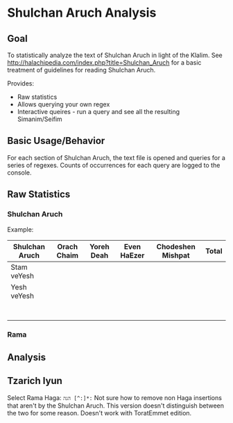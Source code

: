 # Shulchan Aruch Analysis

## Goal
To statistically analyze the text of Shulchan Aruch in light of the Klalim. See http://halachipedia.com/index.php?title=Shulchan_Aruch for a basic treatment of guidelines for reading Shulchan Aruch.

Provides:
* Raw statistics
* Allows querying your own regex
* Interactive queires - run a query and see all the resulting Simanim/Seifim
## Basic Usage/Behavior

For each section of Shulchan Aruch, the text file is opened and queries for a series of regexes. Counts of occurrences for each query are logged to the console.
## Raw Statistics

### Shulchan Aruch
Example:

| Shulchan Aruch | Orach Chaim | Yoreh Deah | Even HaEzer | Chodeshen Mishpat | Total |
|----------------|-------------|------------|-------------|-------------------|-------|
| Stam veYesh    |             |            |             |                   |       |
| Yesh veYesh    |             |            |             |                   |       |
|                |             |            |             |                   |       |
|                |             |            |             |                   |       |
|                |             |            |             |                   |       |
|                |             |            |             |                   |       |
|                |             |            |             |                   |       |
|                |             |            |             |                   |       |
|                |             |            |             |                   |       |

### Rama

## Analysis

## Tzarich Iyun
Select Rama Haga: ```הגה [^:]*:``` Not sure how to remove non Haga insertions that aren't by the Shulchan Aruch. This version doesn't distinguish between the two for some reason. Doesn't work with ToratEmmet edition.